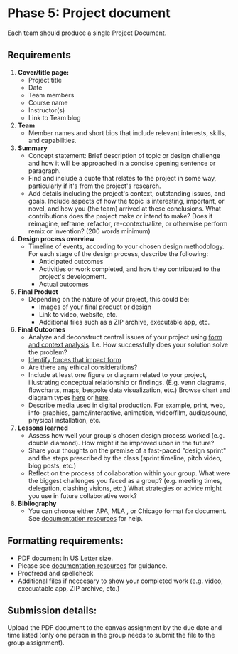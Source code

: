 # Phase 5: Project document

Each team should produce a single Project Document.

## Requirements

1. **Cover/title page:** 
   * Project title
   * Date
   * Team members
   * Course name 
   * Instructor\(s\)
   * Link to Team blog
2. **Team**
   * Member names and short bios that include relevant interests, skills, and capabilities.
3. **Summary**
   * Concept statement: Brief description of topic or design challenge and how it will be approached in a concise opening sentence or paragraph.
   * Find and include a quote that relates to the project in some way, particularly if it's from the project's research.
   * Add details including the project's context, outstanding issues, and goals. Include aspects of how the topic is interesting, important, or novel, and how you \(the team\) arrived at these conclusions. What contributions does the project make or intend to make? Does it reimagine, reframe, refactor, re-contextualize, or otherwise perform remix or invention? \(200 words minimum\)
4. **Design process overview**
   * Timeline of events, according to your chosen design methodology. For each stage of the design process, describe the following:
      * Anticipated outcomes
      * Activities or work completed, and how they contributed to the project's development.
      * Actual outcomes
5. **Final Product**
   * Depending on the nature of your project, this could be:
     * Images of your final product or design
     * Link to video, website, etc. 
     * Additional files such as a ZIP archive, executable app, etc. 
6. **Final Outcomes**
   * Analyze and deconstruct central issues of your project using [form and context analysis](https://www.core77.com/posts/69273/Book-Review-Notes-on-the-Synthesis-of-Form). I.e. How successfully does your solution solve the problem?
   * [Identify forces that impact form](https://vimeo.com/10875362)
   * Are there any ethical considerations?
   * Include at least one figure or diagram related to your project, illustrating conceptual relationship or findings. (E.g. venn diagrams, flowcharts, maps, bespoke data visualization, etc.) Browse chart and diagram types [here](https://visualframeworks.com/) or [here](https://datavizproject.com/).
   * Describe media used in digital production. For example, print, web, info-graphics, game/interactive, animation, video/film, audio/sound, physical installation, etc.
7. **Lessons learned**
   * Assess how well your group's chosen design process worked (e.g. double diamond). How might it be improved upon in the future? 
   * Share your thoughts on the premise of a fast-paced "design sprint" and the steps prescribed by the class (sprint timeline, pitch video, blog posts, etc.)
   * Reflect on the process of collaboration within your group. What were the biggest challenges you faced as a group? (e.g. meeting times, delegation, clashing visions, etc.) What strategies or advice might you use in future collaborative work? 
8. **Bibliography**
   * You can choose either APA, MLA , or Chicago format for document. See [documentation resources](/documentation-resources.md) for help.

## Formatting requirements:

* PDF document in US Letter size.
* Please see [documentation resources](/documentation-resources.md) for guidance.
* Proofread and spellcheck
* Additional files if neccesary to show your completed work \(e.g. video, execuatable app, ZIP archive, etc.\)

## Submission details:

Upload the PDF document to the canvas assignment by the due date and time listed \(only one person in the group needs to submit the file to the group assignment\).

